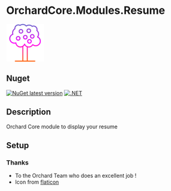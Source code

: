 # OrchardCore.Modules.Resume

<img src="/logo.png" width="100" height="100" />

## Nuget
[![NuGet latest version](https://badgen.net/nuget/v/OrchardCore.Modules.Resume/latest)](https://nuget.org/packages/OrchardCore.Modules.Resume)
[![.NET](https://github.com/phsoftware/OrchardCore.Modules.Resume/actions/workflows/build.yml/badge.svg)](https://github.com/phsoftware/OrchardCore.Modules.Resume/actions/workflows/build.yml)


## Description
Orchard Core module to display your resume

## Setup


### Thanks
- To the Orchard Team who does an excellent job ! 
- Icon from <a href="https://www.flaticon.com/fr/auteurs/muhammad-usman" title="Blazor.Bootstrap">flaticon</a>
